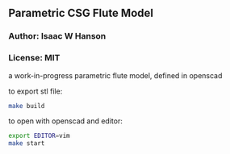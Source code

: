 ## Parametric CSG Flute Model
### Author: Isaac W Hanson
### License: MIT

a work-in-progress parametric flute model, defined in openscad

to export stl file:
```sh
make build
```

to open with openscad and editor:
```sh
export EDITOR=vim
make start
```

